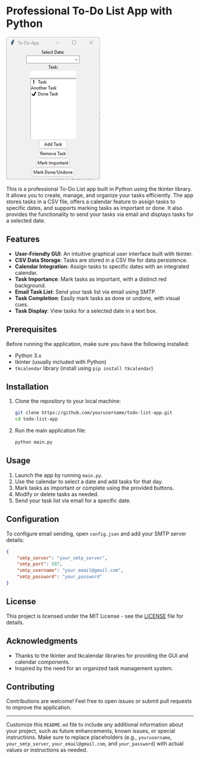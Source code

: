 # Professional To-Do List App with Python

![App Screenshot](screenshot.png)

This is a professional To-Do List app built in Python using the tkinter library. It allows you to create, manage, and organize your tasks efficiently. The app stores tasks in a CSV file, offers a calendar feature to assign tasks to specific dates, and supports marking tasks as important or done. It also provides the functionality to send your tasks via email and displays tasks for a selected date.

## Features

- **User-Friendly GUI**: An intuitive graphical user interface built with tkinter.
- **CSV Data Storage**: Tasks are stored in a CSV file for data persistence.
- **Calendar Integration**: Assign tasks to specific dates with an integrated calendar.
- **Task Importance**: Mark tasks as important, with a distinct red background.
- **Email Task List**: Send your task list via email using SMTP.
- **Task Completion**: Easily mark tasks as done or undone, with visual cues.
- **Task Display**: View tasks for a selected date in a text box.

## Prerequisites

Before running the application, make sure you have the following installed:

- Python 3.x
- tkinter (usually included with Python)
- `tkcalendar` library (install using `pip install tkcalendar`)

## Installation

1. Clone the repository to your local machine:

   ```bash
   git clone https://github.com/yourusername/todo-list-app.git
   cd todo-list-app
   ```

2. Run the main application file:

   ```bash
   python main.py
   ```

## Usage

1. Launch the app by running `main.py`.
2. Use the calendar to select a date and add tasks for that day.
3. Mark tasks as important or complete using the provided buttons.
4. Modify or delete tasks as needed.
5. Send your task list via email for a specific date.

## Configuration

To configure email sending, open `config.json` and add your SMTP server details:

```json
{
    "smtp_server": "your_smtp_server",
    "smtp_port": 587,
    "smtp_username": "your_email@gmail.com",
    "smtp_password": "your_password"
}
```

## License

This project is licensed under the MIT License - see the [LICENSE](LICENSE) file for details.

## Acknowledgments

- Thanks to the tkinter and tkcalendar libraries for providing the GUI and calendar components.
- Inspired by the need for an organized task management system.

## Contributing

Contributions are welcome! Feel free to open issues or submit pull requests to improve the application.

---

Customize this `README.md` file to include any additional information about your project, such as future enhancements, known issues, or special instructions. Make sure to replace placeholders (e.g., `yourusername`, `your_smtp_server`, `your_email@gmail.com`, and `your_password`) with actual values or instructions as needed.
